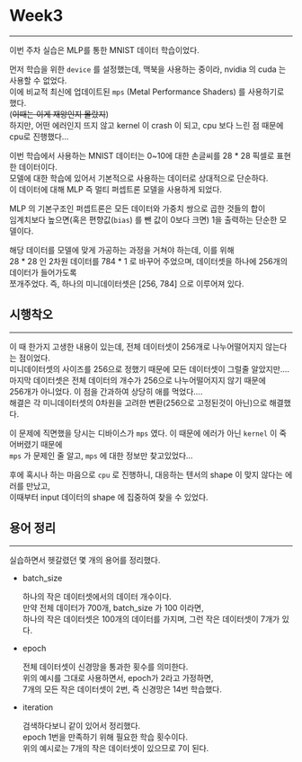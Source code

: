 # Week3

---

이번 주차 실습은 MLP를 통한 MNIST 데이터 학습이었다.  

먼저 학습을 위한 `device` 를 설정했는데, 맥북을 사용하는 중이라, nvidia 의 cuda 는 사용할 수 없었다.  
이에 비교적 최신에 업데이트된 `mps` (Metal Performance Shaders) 를 사용하기로 했다.  
(~~이때는 이게 재앙인지 몰랐지~~)  
하지만, 어떤 에러인지 뜨지 않고 kernel 이 crash 이 되고, cpu 보다 느린 점 때문에  cpu로 진행했다…

이번 학습에서 사용하는 MNIST 데이터는 0~10에 대한 손글씨를 28 * 28 픽셀로 표현한 데이터이다.  
모델에 대한 학습에 있어서 기본적으로 사용하는 데이터로 상대적으로 단순하다.  
이 데이터에 대해 MLP 즉 멀티 퍼셉트론 모델을 사용하게 되었다.

MLP 의 기본구조인 퍼셉트론은 모든 데이터와 가중치 쌍으로 곱한 것들의 합이  
임계치보다 높으면(혹은 편향값(`bias`) 를 뺀 값이 0보다 크면) 1을 출력하는 단순한 모델이다.  

해당 데이터를 모델에 맞게 가공하는 과정을 거쳐야 하는데, 이를 위해  
28 * 28 인 2차원 데이터를 784 * 1 로 바꾸어 주었으며, 데이터셋을 하나에 256개의 데이터가 들어가도록  
쪼개주었다. 즉, 하나의 미니데이터셋은 [256, 784] 으로 이루어져 있다.  

## 시행착오

---

이 때 한가지 고생한 내용이 있는데, 전체 데이터셋이 256개로 나누어떨어지지 않는다는 점이었다.  
미니데이터셋의 사이즈를 256으로 정했기 때문에 모든 데이터셋이 그럴줄 알았지만….  
마지막 데이터셋은 전체 데이터의 개수가 256으로 나누어떨어지지 않기 때문에  
256개가 아니었다. 이 점을 간과하여 상당히 애를 먹었다….  
해결은 각 미니데이터셋의 0차원을 고려한 변환(256으로 고정된것이 아닌)으로 해결했다.

이 문제에 직면했을 당시는 디바이스가 `mps` 였다. 이 때문에 에러가 아닌 `kernel` 이 죽어버렸기 때문에  
`mps` 가 문제인 줄 알고, `mps` 에 대한 정보만 찾고있었다…  

후에 혹시나 하는 마음으로 `cpu` 로 진행하니, 대응하는 텐서의 shape 이 맞지 않다는 에러를 만났고,  
이때부터 input 데이터의 shape 에 집중하여 찾을 수 있었다.

## 용어 정리

---

실습하면서 헷갈렸던 몇 개의 용어를 정리했다.  

- batch_size
    
    하나의 작은 데이터셋에서의 데이터 개수이다.  
    만약 전체 데이터가 700개, batch_size 가 100 이라면,  
    하나의 작은 데이터셋은 100개의 데이터를 가지며, 그런 작은 데이터셋이 7개가 있다.
    
- epoch
    
    전체 데이터셋이 신경망을 통과한 횟수를 의미한다.  
    위의 예시를 그대로 사용하면서, epoch가 2라고 가정하면,  
    7개의 모든 작은 데이터셋이 2번, 즉 신경망은 14번 학습했다.
    
- iteration
    
    검색하다보니 같이 있어서 정리했다.  
    epoch 1번을 만족하기 위해 필요한 학습 횟수이다.  
    위의 예시로는 7개의 작은 데이터셋이 있으므로 7이 된다.